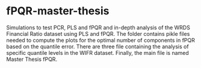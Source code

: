 # fPQR-master-thesis
Simulations to test PCR, PLS and fPQR and in-depth analysis of the WRDS Financial Ratio dataset using PLS and fPQR. The folder contains pikle files needed to compute the plots for the optimal number of components in fPQR based on the quantile error. There are three file containing the analysis of specific quantile levels in the WIFR dataset. Finally, the main file is named Master Thesis fPQR.
